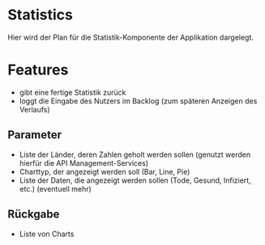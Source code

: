 # Statistics

Hier wird der Plan für die Statistik-Komponente der Applikation dargelegt.

# Features

  - gibt eine fertige Statistik zurück 
  - loggt die Eingabe des Nutzers im Backlog (zum späteren Anzeigen des Verlaufs)

## Parameter

- Liste der Länder, deren Zahlen geholt werden sollen (genutzt werden hierfür die API Management-Services)
- Charttyp, der angezeigt werden soll (Bar, Line, Pie)
- Liste der Daten, die angezeigt werden sollen (Tode, Gesund, Infiziert, etc.)
(eventuell mehr)

## Rückgabe

- Liste von Charts
